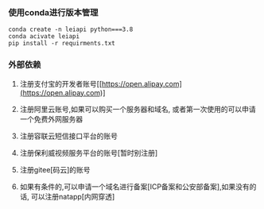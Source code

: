 ### 使用conda进行版本管理
```
conda create -n leiapi python===3.8
conda acivate leiapi
pip install -r requirments.txt 
```
### 外部依赖

1. 注册支付宝的开发者账号[[https://open.alipay.com](https://open.alipay.com)]
    
2. 注册阿里云账号,如果可以购买一个服务器和域名, 或者第一次使用的可以申请一个免费外网服务器
    
3. 注册容联云短信接口平台的账号
    
4. 注册保利威视频服务平台的账号[暂时别注册]
    
5. 注册gitee[码云]的账号
    
6. 如果有条件的,可以申请一个域名进行备案[ICP备案和公安部备案],如果没有的话, 可以注册natapp[内网穿透]
    


